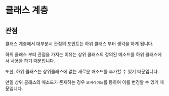 # 클래스 계층

## 관점
클래스 계층에서 대부분시 관점의 포인트는 하위 클래스 부터 생각을 하게 됩니다.

하위 클래스 부터 관점을 가지는 이유는
상위 클래스의 정의된 메소드를 하위 클래스에서 사용을 하기 때문입니다.

또한, 하위 클래스는 상위클래스에 없는 새로운 매소드를 추가할 수 있기 때문입니다.

만일 상위 클래스의 매소드가 존재하는 경우 `오버라이드`를 통하여 이를 변경할 수 있기 때문입니다.

